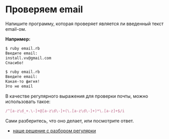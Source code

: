# Проверяем email 

Напишите программу, которая проверяет является ли введенный текст email-ом.

**Например:**

```sh
$ ruby email.rb 
Введите email:
install.vv@gmail.com
Спасибо!

$ ruby email.rb 
Введите email:
Какая-то фигня!
Это не email
```

<div class="rubyrush-task-hint">

В качестве регулярного выражения для проверки почты, можно использовать такое:

```ruby
/^[a-z\d_+.\-]+@[a-z\d\-]+(\.[a-z\d\-]+)*\.[a-z]+$/i
```

Сами разберитесь, что оно делает, или посмотрите ответ.

</div>


<div class="rubyrush-task-answer">


<ul>
<li><a href="https://github.com/aristofun/rubyrush-path/blob/master/steps/regexp-01/solution/email.rb" class="rubyrush-task-solution-link">наше решение с разбором регулярки</a></li></ul>

</div>
